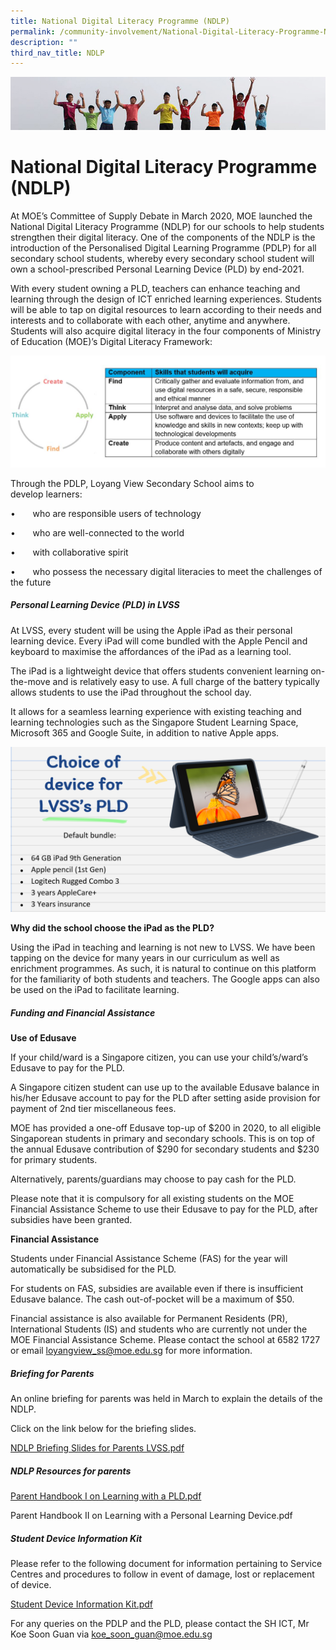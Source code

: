 ```yaml
---
title: National Digital Literacy Programme (NDLP)
permalink: /community-involvement/National-Digital-Literacy-Programme-NDLP/permalink/
description: ""
third_nav_title: NDLP
---
```

![](/images/Banner.jpg)

National Digital Literacy Programme (NDLP)
==========================================

At MOE’s Committee of Supply Debate in March 2020, MOE launched the National Digital Literacy Programme (NDLP) for our schools to help students strengthen their digital literacy. One of the components of the NDLP is the introduction of the Personalised Digital Learning Programme (PDLP) for all secondary school students, whereby every secondary school student will own a school-prescribed Personal Learning Device (PLD) by end-2021.

With every student owning a PLD, teachers can enhance teaching and learning through the design of ICT enriched learning experiences. Students will be able to tap on digital resources to learn according to their needs and interests and to collaborate with each other, anytime and anywhere. Students will also acquire digital literacy in the four components of Ministry of Education (MOE)’s Digital Literacy Framework:

![](/images/NDLP.jpeg)

Through the PDLP, Loyang View Secondary School aims to develop learners:

•       who are responsible users of technology

•       who are well-connected to the world

•       with collaborative spirit

•       who possess the necessary digital literacies to meet the challenges of the future

##### **Personal Learning Device (PLD) in LVSS**

At LVSS, every student will be using the Apple iPad as their personal learning device. Every iPad will come bundled with the Apple Pencil and keyboard to maximise the affordances of the iPad as a learning tool.

The iPad is a lightweight device that offers students convenient learning on-the-move and is relatively easy to use. A full charge of the battery typically allows students to use the iPad throughout the school day.

It allows for a seamless learning experience with existing teaching and learning technologies such as the Singapore Student Learning Space, Microsoft 365 and Google Suite, in addition to native Apple apps.

![](/images/Choice%20of%20PDLP%202022.png)

**Why did the school choose the iPad as the PLD?**

Using the iPad in teaching and learning is not new to LVSS. We have been tapping on the device for many years in our curriculum as well as enrichment programmes. As such, it is natural to continue on this platform for the familiarity of both students and teachers. The Google apps can also be used on the iPad to facilitate learning.

##### **Funding and Financial Assistance**

**Use of Edusave**

If your child/ward is a Singapore citizen, you can use your child’s/ward’s Edusave to pay for the PLD.

A Singapore citizen student can use up to the available Edusave balance in his/her Edusave account to pay for the PLD after setting aside provision for payment of 2nd tier miscellaneous fees.

MOE has provided a one-off Edusave top-up of $200 in 2020, to all eligible Singaporean students in primary and secondary schools. This is on top of the annual Edusave contribution of $290 for secondary students and $230 for primary students.

Alternatively, parents/guardians may choose to pay cash for the PLD.

Please note that it is compulsory for all existing students on the MOE Financial Assistance Scheme to use their Edusave to pay for the PLD, after subsidies have been granted. 

**Financial Assistance**

Students under Financial Assistance Scheme (FAS) for the year will automatically be subsidised for the PLD.

For students on FAS, subsidies are available even if there is insufficient Edusave balance. The cash out-of-pocket will be a maximum of $50.

Financial assistance is also available for Permanent Residents (PR), International Students (IS) and students who are currently not under the MOE Financial Assistance Scheme. Please contact the school at 6582 1727 or email [loyangview\_ss@moe.edu.sg](mailto:loyangview_ss@moe.edu.sg) for more information.

##### **Briefing for Parents**

An online briefing for parents was held in March to explain the details of the NDLP.  

Click on the link below for the briefing slides.

[NDLP Briefing Slides for Parents LVSS.pdf](/files/NDLP%20Briefing%20Slides%20for%20Parents%20LVSS.pdf)

##### **NDLP Resources for parents**

[Parent Handbook I on Learning with a PLD.pdf](/files/Parent%20Handbook%20I%20on%20Learning%20with%20a%20PLD.pdf)

Parent Handbook II on Learning with a Personal Learning Device.pdf

##### **Student Device Information Kit**

Please refer to the following document for information pertaining to Service Centres and procedures to follow in event of damage, lost or replacement of device.

[Student Device Information Kit.pdf](/files/Student%20Device%20Information%20Kit.pdf)

For any queries on the PDLP and the PLD, please contact the SH ICT, Mr Koe Soon Guan via koe_soon_guan@moe.edu.sg